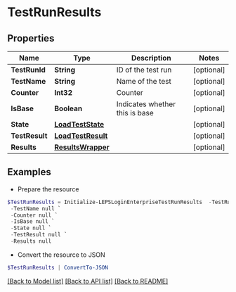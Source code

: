 # TestRunResults
## Properties

Name | Type | Description | Notes
------------ | ------------- | ------------- | -------------
**TestRunId** | **String** | ID of the test run | [optional] 
**TestName** | **String** | Name of the test | [optional] 
**Counter** | **Int32** | Counter | [optional] 
**IsBase** | **Boolean** | Indicates whether this is base | [optional] 
**State** | [**LoadTestState**](LoadTestState.md) |  | [optional] 
**TestResult** | [**LoadTestResult**](LoadTestResult.md) |  | [optional] 
**Results** | [**ResultsWrapper**](ResultsWrapper.md) |  | [optional] 

## Examples

- Prepare the resource
```powershell
$TestRunResults = Initialize-LEPSLoginEnterpriseTestRunResults  -TestRunId null `
 -TestName null `
 -Counter null `
 -IsBase null `
 -State null `
 -TestResult null `
 -Results null
```

- Convert the resource to JSON
```powershell
$TestRunResults | ConvertTo-JSON
```

[[Back to Model list]](../README.md#documentation-for-models) [[Back to API list]](../README.md#documentation-for-api-endpoints) [[Back to README]](../README.md)

